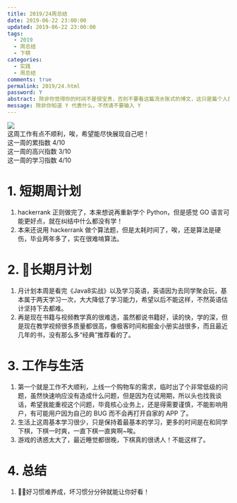 ```yaml
---
title: 2019/24周总结
date: 2019-06-22 23:00:00
updated: 2019-06-22 23:00:00
tags:
  - 2019
  - 周总结
  - 下棋
categories: 
  - 实践
  - 周总结
comments: true
permalink: 2019/24.html  
password: Y
abstract: 除非你觉得你的时间不是很宝贵，否则不要看这篇流水账式的博文，这只是篇个人的工作的学习一个总计而已，没有包含任何的技术细节
message: 除非你知道 Y 代表什么，不然请不要输入 Y
---
```


![][0]  
这周工作有点不顺利，唉，希望能尽快展现自己吧！  
这一周的累指数 4/10  
这一周的高兴指数 3/10   
这一周的学习指数 4/10  

<!--more-->

# 1. 短期周计划

1. hackerrank 正则做完了，本来想说再重新学个 Python，但是感觉 GO 语言可能更好点，就在纠结中什么都没有学！   
2. 本来还说用 hackerrank 做个算法题，但是太耗时间了，唉，还是算法是硬伤，毕业两年多了，实在很难啃算法。

# 2. 长期月计划

1. 月计划本周是看完《Java8实战》以及学习英语，英语因为去同学聚会玩，基本属于两天学习一次，大大降低了学习能力，希望以后不能这样，不然英语估计坚持下去都难。
2. 再是现在书籍与视频教学真的很难选，虽然都说书籍好，读的快，学的深，但是现在教学视频很多质量都很高，像极客时间和掘金小册实战很多，而且最近几年的书，没有那么多“经典”推荐看的了。

# 3. 工作与生活

1. 第一个就是工作不大顺利，上线一个购物车的需求，临时出了个非常低级的问题，虽然快速响应没有造成什么问题，但是因为在试用期，所以头也找我谈话，希望我能重视这个问题，毕竟核心业务上，还是得需要谨慎，不能影响用户，有可能用户因为自己的 BUG 而不会再打开自家的 APP 了。
2. 生活上这周基本学习很少，只是保持着最基本的学习，更多的时间是在和同学下棋，下棋一时爽，一直下棋一直爽啊~唉。
3. 游戏的诱惑太大了，最近睡觉都很晚，下棋真的很诱人！不能这样了。

# 4. 总结

1. 好习惯难养成，坏习惯分分钟就能让你好看！

[0]: https://leran2deeplearnjavawebtech.oss-cn-beijing.aliyuncs.com/background/2019-06-08%E5%8D%97%E4%BA%AC%E6%B9%96.jpg